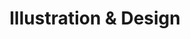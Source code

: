 ---
layout: hobbies_detail
image_src: /hobbies/illustration.svg
title: "Illustration & Design"
headline: "Illustration & Design"
subheadline: "I have a lot of fun with a pencil and paper. Sometimes I draw greeting cards, and sometimes I sketch ideas for mobile app and website layouts."
buttons:
  - title: "View Illustrations"
    url: "https://photos.app.goo.gl/BUHYx5Rh4pedZjev7"
detail_items:
  - title: "Greeting Cards & Prints"
    description: |
      I enjoy dreaming up quirky characters. Drawing greeting cards has been a great way to change gears away from engineering here and there.
    image_src: "/hobbies/illustration/greeting.svg"
  - title: "Layout & Design"
    description: |
      Starting with school newspaper layout and moving on to design for commercial brands, I've always enjoyed minimalist design. Apple in the early 2000s had a big influence!
    image_src: "/hobbies/illustration/newspaper.svg"
---